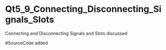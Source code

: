 # Qt5_9_Connecting_Disconnecting_Signals_Slots

Connecting and Disconnecting Signals and Slots discussed

#SourceCode added 
